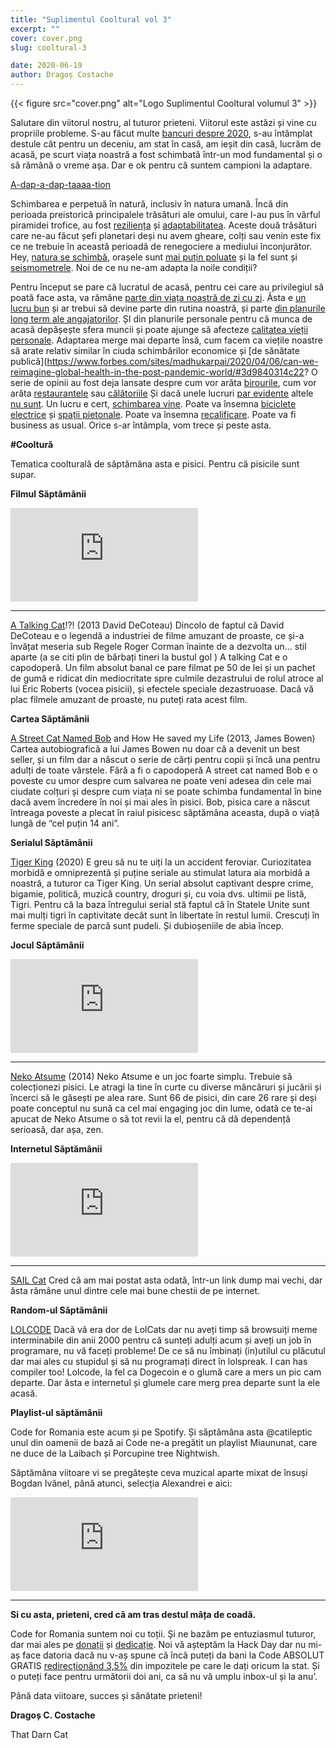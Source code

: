 ```yaml
---
title: "Suplimentul Cooltural vol 3"
excerpt: ""
cover: cover.png
slug: cooltural-3

date: 2020-06-19
author: Dragoș Costache
---
```


{{< figure src="cover.png" alt="Logo Suplimentul Cooltural volumul 3" >}}

Salutare din viitorul nostru, al tuturor prieteni. Viitorul este astăzi și vine cu propriile probleme. S-au făcut multe [bancuri despre 2020](https://images.squarespace-cdn.com/content/v1/5189811be4b01dba4e695740/1585319743988-E74ESZ4GP8SUHWOCLESR/ke17ZwdGBToddI8pDm48kNW9PuWAzY9kAyUj7sVXq5R7gQa3H78H3Y0txjaiv_0fDoOvxcdMmMKkDsyUqMSsMWxHk725yiiHCCLfrh8O1z5QHyNOqBUUEtDDsRWrJLTmi7D7yXkH8nfwsxTs5kW9h3t0PjgMJkdXXDFZi0obmHN6li-jpzYXJ9i0DZ3FAGIB/march+2020+meme.JPG?format=1000w), s-au întâmplat destule cât pentru un deceniu, am stat în casă, am ieșit din casă, lucrăm de acasă, pe scurt viața noastră a fost schimbată într-un mod fundamental și o să rămână o vreme așa. Dar e ok pentru că suntem campioni la adaptare. 

[A-dap-a-dap-taaaa-tion](https://www.youtube.com/watch?v=YX8VQIJVpTg)

Schimbarea e perpetuă în natură, inclusiv în natura umană. Încă din perioada preistorică principalele trăsături ale omului, care l-au pus în vârful piramidei trofice, au fost [reziliența](https://en.wikipedia.org/wiki/Persistence_hunting) și [adaptabilitatea](https://www.npr.org/templates/story/story.php?storyId=12344547). Aceste două trăsături care ne-au făcut șefi planetari deși nu avem gheare, colți sau venin este fix ce ne trebuie în această perioadă de renegociere a mediului înconjurător. Hey, [natura se schimbă](https://www.theguardian.com/world/2020/apr/09/climate-crisis-amid-coronavirus-lockdown-nature-bounces-back-but-for-how-long), orașele sunt [mai puțin poluate](https://www.weforum.org/agenda/2020/04/coronavirus-lockdowns-air-pollution) și la fel sunt și [seismometrele](https://www.nature.com/articles/d41586-020-00965-x). Noi de ce nu ne-am adapta la noile condiții?

Pentru început se pare că lucratul de acasă, pentru cei care au privilegiul să poată face asta, va rămâne [parte din viața noastră de zi cu zi](https://www.theatlantic.com/health/archive/2020/05/work-from-home-pandemic/611098/). Ăsta e [un lucru bun](https://www.forbes.com/sites/davidrvetter/2020/06/16/how-working-from-home-could-save-11-billion-road-miles-cut-emissions/#2f713a2a433b) și ar trebui să devine parte din rutina noastră, și parte [din planurile long term ale angajatorilor](https://www.cnbc.com/2020/05/26/google-will-give-employees-up-to-1000-to-buy-work-from-home-gear.html). ȘI din planurile personale pentru că munca de acasă depășește sfera muncii și poate ajunge să afecteze [calitatea vieții personale](https://sites.google.com/site/rqsaro/news/WFH20qualTimeFamily). Adaptarea merge mai departe însă, cum facem ca viețile noastre să arate relativ similar în ciuda schimbărilor economice și [de sănătate publică](https://www.forbes.com/sites/madhukarpai/2020/04/06/can-we-reimagine-global-health-in-the-post-pandemic-world/#3d9840314c22? O serie de opinii au fost deja lansate despre cum vor arăta [birourile](https://www.linkedin.com/feed/news/imagining-the-post-pandemic-office-4805468/), cum vor arăta [restaurantele](https://www.nbcnews.com/news/world/restaurants-reimagine-dining-out-experience-post-pandemic-n1206941) sau [călătoriile](https://foreignpolicy.com/2020/06/13/travel-tourism-coronavirus-pandemic-future/) Și dacă unele lucruri [par evidente](https://www.ft.com/content/abc6355a-3801-4e32-a992-f55e475d4454) altele [nu sunt](https://www.psychologytoday.com/intl/blog/hovercraft-full-eels/202005/nudge-theory-why-it-doesn-t-work-during-pandemic). Un lucru e cert, [schimbarea vine](https://newrepublic.com/article/157504/post-pandemic-future-work). Poate va însemna [biciclete electrice](https://news.un.org/en/story/2020/05/1064382) și [spații pietonale](https://theurbandeveloper.com/articles/car-free-zones-could-catch-on-post-pandemic). Poate va însemna [recalificare](https://blogs.lse.ac.uk/careers/2020/05/04/new-world-order/). Poate va fi business as usual. Orice s-ar întâmpla, vom trece și peste asta.

**#Cooltură**

Tematica coolturală de săptămâna asta e pisici. Pentru că pisicile sunt supar.

**Filmul Săptămânii**

<div class="embed-responsive is-16by9">
  <iframe src="https://www.youtube-nocookie.com/embed/a52ArTsCsX4" frameborder="0" allow="accelerometer; autoplay; encrypted-media; gyroscope; picture-in-picture" allowfullscreen></iframe>
</div>

---

[A Talking Cat](https://www.youtube.com/watch?v=a52ArTsCsX4)!?! (2013 David DeCoteau) Dincolo de faptul că David DeCoteau e o legendă a industriei de filme amuzant de proaste, ce și-a învățat meseria sub Regele Roger Corman înainte de a dezvolta un… stil aparte (a se citi plin de bărbați tineri la bustul gol ) A talking Cat e o capodoperă. Un film absolut banal ce pare filmat pe 50 de lei și un pachet de gumă e ridicat din mediocritate spre culmile dezastrului de rolul atroce al lui Eric Roberts (vocea pisicii),  și efectele speciale dezastruoase. Dacă vă plac filmele amuzant de proaste, nu puteți rata acest film.

**Cartea Săptămânii**

[A Street Cat Named Bob](https://www.amazon.com/Street-Cat-Named-Bob-Saved/dp/1250048672) and How He saved my Life (2013, James Bowen) Cartea autobiografică a lui James Bowen nu doar că a devenit un best seller, și un film dar a născut o serie de cărți pentru copii și încă una pentru adulți de toate vârstele. Fără a fi o capodoperă A street cat named Bob e o poveste cu umor despre cum salvarea ne poate veni adesea din cele mai ciudate colțuri și despre cum viața ni se poate schimba fundamental în bine dacă avem încredere în noi și mai ales în pisici. Bob, pisica care a născut întreaga poveste a plecat în raiul pisicesc săptămâna aceasta, după o viață lungă de “cel puțin 14 ani”.

**Serialul Săptămânii**

[Tiger King](https://en.wikipedia.org/wiki/Tiger_King) (2020) E greu să nu te uiți la un accident feroviar. Curiozitatea morbidă e omniprezentă și puține seriale au stimulat latura aia morbidă a noastră, a tuturor ca Tiger King. Un serial absolut captivant despre crime, bigamie, politică, muzică country, droguri și, cu voia dvs. ultimii pe listă, Tigri. Pentru că la baza întregului serial stă faptul că în Statele Unite sunt mai mulți tigri în captivitate decât sunt în libertate în restul lumii. Crescuți în ferme speciale de parcă sunt pudeli. Și dubioșeniile de abia încep.

**Jocul Săptămânii**

<div class="embed-responsive is-16by9">
  <iframe src="https://www.youtube-nocookie.com/embed/OWehmiHmEX0" frameborder="0" allow="accelerometer; autoplay; encrypted-media; gyroscope; picture-in-picture" allowfullscreen></iframe>
</div>

---

[Neko Atsume](https://www.youtube.com/watch?v=OWehmiHmEX0) (2014) Neko Atsume e un joc foarte simplu. Trebuie să colecționezi pisici. Le atragi la tine în curte cu diverse mâncăruri și jucării și încerci să le găsești pe alea rare. Sunt 66 de pisici, din care 26 rare și deși poate conceptul nu sună ca cel mai engaging joc din lume, odată ce te-ai apucat de Neko Atsume o să tot revii la el, pentru că dă dependență serioasă, dar așa, zen.

**Internetul Săptămânii**

<div class="embed-responsive is-16by9">
  <iframe src="https://www.youtube-nocookie.com/embed/7CHosORJHsw" frameborder="0" allow="accelerometer; autoplay; encrypted-media; gyroscope; picture-in-picture" allowfullscreen></iframe>
</div>

---

[SAIL Cat](https://www.youtube.com/watch?v=7CHosORJHsw) Cred că am mai postat asta odată, într-un link dump mai vechi, dar ăsta rămâne unul dintre cele mai bune chestii de pe internet.

**Random-ul Săptămânii**

[LOLCODE](http://www.lolcode.org/) Dacă vă era dor de LolCats dar nu aveți timp să browsuiți meme interminabile din anii 2000 pentru că sunteți adulți acum și aveți un job în programare, nu vă faceți probleme! De ce să nu îmbinați (in)utilul cu plăcutul dar mai ales cu stupidul și să nu programați direct în lolspreak. I can has compiler too! Lolcode, la fel ca Dogecoin e o glumă care a mers un pic cam departe. Dar ăsta e internetul și glumele care merg prea departe sunt la ele acasă.

**Playlist-ul săptămânii**

Code for Romania este acum și pe Spotify. Și săptămâna asta @catileptic unul din oamenii de bază ai Code ne-a pregătit un playlist Miaununat, care ne duce de la Laibach și Porcupine tree Nightwish. 

Săptămâna viitoare vi se pregătește ceva muzical aparte mixat de însuși Bogdan Ivănel, până atunci, selecția Alexandrei e aici:

<div class="embed-responsive is-16by9">
  <iframe src="https://open.spotify.com/embed/playlist/7wA9BbfTaNzAtJAlaHlN46" frameborder="0" allowtransparency="true" allow="encrypted-media"></iframe>
</div>

---

**Si cu asta, prieteni, cred că am tras destul mâța de coadă.**

Code for Romania suntem noi cu toții. Și ne bazăm pe entuziasmul tuturor, dar mai ales pe [donații](https://code4.ro/ro/doneaza/) și [dedicație](https://tfsg.code4.ro/ro/). Noi vă așteptăm la Hack Day dar nu mi-aș face datoria dacă nu v-aș spune că încă puteți da bani la Code ABSOLUT GRATIS  [redirecționând 3,5%](https://redirectioneaza.ro/) din impozitele pe care le dați oricum la stat. Și o puteți face pentru următorii doi ani, ca să nu vă umplu inbox-ul și la anu’.

Până data viitoare, succes și sănătate prieteni!

**Dragoș C. Costache**

That Darn Cat
